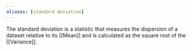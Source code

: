 ```yaml
---
aliases: [standard deviation]
---
```

The standard deviation is a statistic that measures the dispersion of a dataset relative to its [[Mean]] and is calculated as the square root of the [[Variance]].